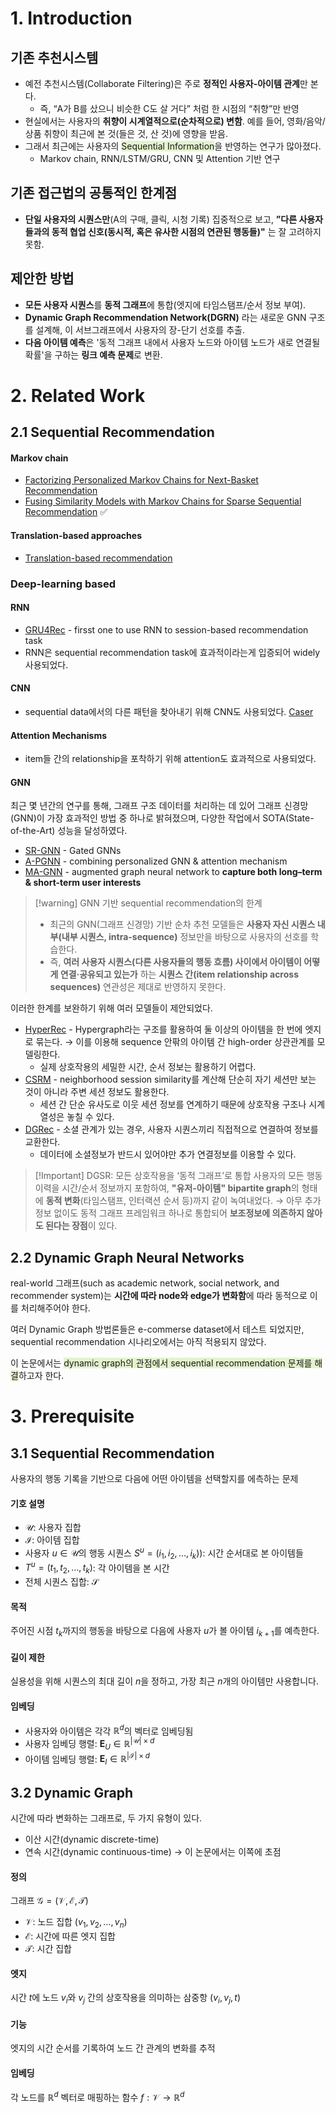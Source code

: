 # 1. Introduction
## 기존 추천시스템
- 예전 추천시스템(Collaborate Filtering)은 주로 **정적인 사용자-아이템 관계**만 본다. 
	- 즉, “A가 B를 샀으니 비슷한 C도 살 거다” 처럼 한 시점의 “취향”만 반영
- 현실에서는 사용자의 **취향이 시계열적으로(순차적으로) 변함**. 예를 들어, 영화/음악/상품 취향이 최근에 본 것(들은 것, 산 것)에 영향을 받음.
- 그래서 최근에는 사용자의 <span style="background:rgba(208, 235, 166, 0.55)">Sequential Information</span>을 반영하는 연구가 많아졌다. 
	- Markov chain, RNN/LSTM/GRU, CNN 및 Attention 기반 연구

## 기존 접근법의 공통적인 한계점
- **단일 사용자의 시퀀스만**(A의 구매, 클릭, 시청 기록) 집중적으로 보고, **”다른 사용자들과의 동적 협업 신호(동시적, 혹은 유사한 시점의 연관된 행동들)"** 는 잘 고려하지 못함.

## 제안한 방법
- **모든 사용자 시퀀스**를 **동적 그래프**에 통합(엣지에 타임스탬프/순서 정보 부여).
- **Dynamic Graph Recommendation Network(DGRN)** 라는 새로운 GNN 구조를 설계해, 이 서브그래프에서 사용자의 장-단기 선호를 추출.
- **다음 아이템 예측**은 '동적 그래프 내에서 사용자 노드와 아이템 노드가 새로 연결될 확률'을 구하는 **링크 예측 문제**로 변환.

# 2. Related Work
## 2.1 Sequential Recommendation
#### Markov chain
- [Factorizing Personalized Markov Chains for Next-Basket Recommendation](https://cseweb.ucsd.edu/classes/fa17/cse291-b/reading/p811.pdf)
- [Fusing Similarity Models with Markov Chains for Sparse Sequential Recommendation](https://arxiv.org/pdf/1609.09152) ✅
#### Translation-based approaches
- [Translation-based recommendation](https://arxiv.org/pdf/1707.02410)
### Deep-learning based
#### RNN
- [GRU4Rec](https://arxiv.org/pdf/1511.06939) - firsst one to use RNN to session-based recommendation task
- RNN은 sequential recommendation task에 효과적이라는게 입증되어 widely 사용되었다.
#### CNN
- sequential data에서의 다른 패턴을 찾아내기 위해 CNN도 사용되었다. [Caser](https://arxiv.org/pdf/1809.07426)
#### Attention Mechanisms
- item들 간의 relationship을 포착하기 위해 attention도 효과적으로 사용되었다. 
#### GNN 
최근 몇 년간의 연구를 통해, 그래프 구조 데이터를 처리하는 데 있어 그래프 신경망(GNN)이 가장 효과적인 방법 중 하나로 밝혀졌으며, 다양한 작업에서 SOTA(State-of-the-Art) 성능을 달성하였다.
- [SR-GNN](https://arxiv.org/pdf/1811.00855) - Gated GNNs
- [A-PGNN](https://arxiv.org/pdf/1910.08887) - combining personalized GNN & attention mechanism 
- [MA-GNN](https://arxiv.org/pdf/1912.11730) - augmented graph neural network to **capture both long–term & short-term user interests**

> [!warning] GNN 기반 sequential recommendation의 한계
> - 최근의 GNN(그래프 신경망) 기반 순차 추천 모델들은 **사용자 자신 시퀀스 내부(내부 시퀀스, intra-sequence)** 정보만을 바탕으로 사용자의 선호를 학습한다. 
> - 즉, **여러 사용자 시퀀스(다른 사용자들의 행동 흐름) 사이에서 아이템이 어떻게 연결·공유되고 있는가** 하는 **시퀀스 간(item relationship across sequences)** 연관성은 제대로 반영하지 못한다. 

이러한 한계를 보완하기 위해 여러 모델들이 제안되었다. 
- [HyperRec](https://people.engr.tamu.edu/caverlee/pubs/wang20next.pdf) - Hypergraph라는 구조를 활용하여 둘 이상의 아이템을 한 번에 엣지로 묶는다. → 이를 이용해 sequence 안팎의 아이템 간 high-order 상관관계를 모델링한다. 
	- 실제 상호작용의 세밀한 시간, 순서 정보는 활용하기 어렵다. 
- [CSRM](https://dl.acm.org/doi/pdf/10.1145/3331184.3331210) - neighborhood session similarity를 계산해 단순히 자기 세션만 보는 것이 아니라 주변 세션 정보도 활용한다. 
	- 세션 간 단순 유사도로 이웃 세션 정보를 연계하기 때문에 상호작용 구조나 시계열성은 놓칠 수 있다. 
- [DGRec](https://arxiv.org/pdf/1902.09362) - 소셜 관계가 있는 경우, 사용자 시퀀스끼리 직접적으로 연결하여 정보를 교환한다. 
	- 데이터에 소셜정보가 반드시 있어야만 추가 연결정보를 이용할 수 있다. 


> [!Important] DGSR: 모든 상호작용을 ‘동적 그래프’로 통합
> 사용자의 모든 행동 이력을 시간/순서 정보까지 포함하여, **"유저-아이템" bipartite graph**의 형태에 **동적 변화**(타임스탬프, 인터랙션 순서 등)까지 같이 녹여내었다. 
> → 아무 추가 정보 없이도 동적 그래프 프레임워크 하나로 통합되어 **보조정보에 의존하지 않아도 된다는 장점**이 있다. 

## 2.2 Dynamic Graph Neural Networks
real-world 그래프(such as academic network, social network, and recommender system)는 **시간에 따라 node와 edge가 변화함**에 따라 동적으로 이를 처리해주어야 한다.

여러 Dynamic Graph 방법론들은 e-commerse dataset에서 테스트 되었지만, sequential recommendation 시나리오에서는 아직 적용되지 않았다. 

이 논문에서는 <span style="background:rgba(208, 235, 166, 0.55)">dynamic graph의 관점에서 sequential recommendation 문제를 해결</span>하고자 한다. 

# 3. Prerequisite
## 3.1 Sequential Recommendation
사용자의 행동 기록을 기반으로 다음에 어떤 아이템을 선택할지를 에측하는 문제
#### 기호 설명
- $\mathcal{U}$: 사용자 집합
- $\mathcal{I}$: 아이템 집합
- 사용자 $u \in \mathcal{U}$의 행동 시퀀스 $S^u = (i_1, i_2, \dots, i_k)$): 시간 순서대로 본 아이템들
- $T^u = (t_1, t_2, \dots, t_k)$: 각 아이템을 본 시간
- 전체 시퀀스 집합: $\mathcal{S}$
#### 목적
주어진 시점 $t_k$까지의 행동을 바탕으로 다음에 사용자 $u$가 볼 아이템 $i_{k+1}$를 예측한다. 
#### 길이 제한
실용성을 위해 시퀀스의 최대 길이 $n$을 정하고, 가장 최근 $n$개의 아이템만 사용합니다.
#### 임베딩
- 사용자와 아이템은 각각 $\mathbb{R}^d$의 벡터로 임베딩됨
- 사용자 임베딩 행렬: $\mathbf{E}_U \in \mathbb{R}^{|\mathcal{U}| \times d}$
- 아이템 임베딩 행렬: $\mathbf{E}_I \in \mathbb{R}^{|\mathcal{I}| \times d}$

## 3.2 Dynamic Graph
시간에 따라 변화하는 그래프로, 두 가지 유형이 있다. 
- 이산 시간(dynamic discrete-time)
- 연속 시간(dynamic continuous-time) → 이 논문에서는 이쪽에 초점
#### 정의
그래프 $\mathcal{G} = (\mathcal{V}, \mathcal{E}, \mathcal{T})$
- $\mathcal{V}$: 노드 집합 ($v_1, v_2, \dots, v_n$​) 
- $\mathcal{E}$: 시간에 따른 엣지 집합
- $\mathcal{T}$: 시간 집합
#### 엣지 
시간 $t$에 노드 $v_i$와 $v_j$​ 간의 상호작용을 의미하는 삼중항 $(v_i, v_j, t)$
#### 기능
엣지의 시간 순서를 기록하여 노드 간 관계의 변화를 추적
#### 임베딩
각 노드를 $\mathbb{R}^d$ 벡터로 매핑하는 함수 $f: \mathcal{V} \to \mathbb{R}^d$

